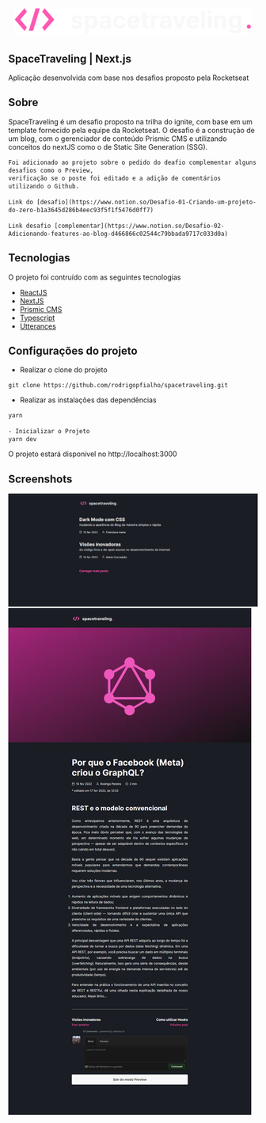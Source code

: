 <h1 align="center">
    <img src="https://github.com/rodrigopfialho/spacetraveling/blob/master/public/images/Logo.svg">
</h1>

## SpaceTraveling | Next.js

<p>
    Aplicação desenvolvida com base nos desafios proposto pela Rocketseat
</p>

## Sobre 

<p>
    SpaceTraveling é um desafio proposto na trilha do ignite, com base em um template fornecido
    pela equipe da Rocketseat. O desafio é a construção de um blog, com o gerenciador de conteúdo 
    Prismic CMS e utilizando conceitos do nextJS como o  de Static Site Generation (SSG).

    Foi adicionado ao projeto sobre o pedido do deafio complementar alguns desafios como o Preview, 
    verificação se o poste foi editado e a adição de comentários utilizando o Github.

    Link do [desafio](https://www.notion.so/Desafio-01-Criando-um-projeto-do-zero-b1a3645d286b4eec93f5f1f5476d0ff7)

    Link desafio [complementar](https://www.notion.so/Desafio-02-Adicionando-features-ao-blog-d466866c02544c79bbada9717c033d0a)
</p>

## Tecnologias

<span>O projeto foi contruído com as seguintes tecnologias</span>

- [ReactJS](https://reactjs.org/)
- [NextJS](https://nextjs.org/)
- [Prismic CMS](https://prismic.io/)
- [Typescript](https://www.typescriptlang.org/)
- [Utterances](https://utteranc.es/)

## Configurações do projeto

- Realizar o clone do projeto 
```
git clone https://github.com/rodrigopfialho/spacetraveling.git
```
- Realizar as instalações das dependências 
```
yarn 

- Inicializar o Projeto
yarn dev
```
<span>O projeto estará disponivel no  http://localhost:3000</span>

## Screenshots
![App Screenshot](https://github.com/rodrigopfialho/spacetraveling/blob/master/public/images/p1.png)
![App Screenshot](https://github.com/rodrigopfialho/spacetraveling/blob/master/public/images/p2.png)